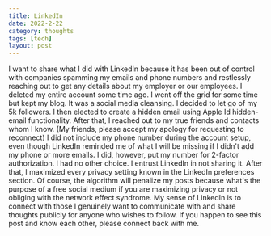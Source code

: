 ```yaml
---
title: LinkedIn 
date: 2022-2-22  
category: thoughts
tags: [tech]
layout: post
---
```


I want to share what I did with LinkedIn because it has been out of control with companies spamming my emails and phone numbers and restlessly reaching out to get any details about my employer or our employees. I deleted my entire account some time ago. I went off the grid for some time but kept my blog. It was a social media cleansing. I decided to let go of my 5k followers. I then elected to create a hidden email using Apple Id hidden-email functionality. After that, I reached out to my true friends and contacts whom I know. (My friends, please accept my apology for requesting to reconnect) I did not include my phone number during the account setup, even though LinkedIn reminded me of what I will be missing if I didn't add my phone or more emails. I did, however, put my number for 2-factor authorization. I had no other choice. I entrust LinkedIn in not sharing it. After that, I maximized every privacy setting known in the LinkedIn preferences section. Of course, the algorithm will penalize my posts because what's the purpose of a free social medium if you are maximizing privacy or not obliging with the network effect syndrome. My sense of LinkedIn is to connect with those I genuinely want to communicate with and share thoughts publicly for anyone who wishes to follow. If you happen to see this post and know each other, please connect back with me.


